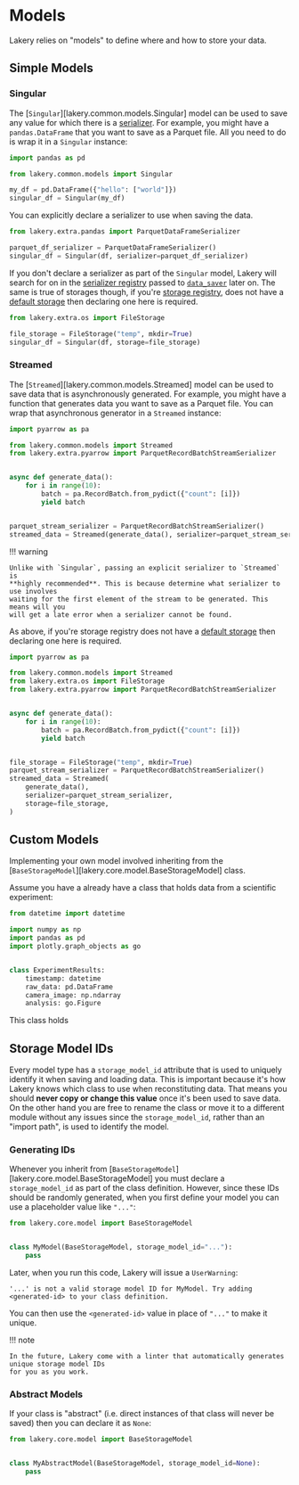 # Models

Lakery relies on "models" to define where and how to store your data.

## Simple Models

### Singular

The [`Singular`][lakery.common.models.Singular] model can be used to save any value for
which there is a [serializer](./serializers.md). For example, you might have a
`pandas.DataFrame` that you want to save as a Parquet file. All you need to do is wrap
it in a `Singular` instance:

```python
import pandas as pd

from lakery.common.models import Singular

my_df = pd.DataFrame({"hello": ["world"]})
singular_df = Singular(my_df)
```

You can explicitly declare a serializer to use when saving the data.

```python
from lakery.extra.pandas import ParquetDataFrameSerializer

parquet_df_serializer = ParquetDataFrameSerializer()
singular_df = Singular(df, serializer=parquet_df_serializer)
```

If you don't declare a serializer as part of the `Singular` model, Lakery will search
for on in the [serializer registry](./registries.md#serializer-registry) passed to
[`data_saver`](../usage/index.md#saving) later on. The same is true of storages though,
if you're [storage registry](./registries.md#storage-registry), does not have a
[default storage](registries.md#default-storage) then declaring one here is required.

```python
from lakery.extra.os import FileStorage

file_storage = FileStorage("temp", mkdir=True)
singular_df = Singular(df, storage=file_storage)
```

### Streamed

The [`Streamed`][lakery.common.models.Streamed] model can be used to save data that is
asynchronously generated. For example, you might have a function that generates data you
want to save as a Parquet file. You can wrap that asynchronous generator in a `Streamed`
instance:

```python
import pyarrow as pa

from lakery.common.models import Streamed
from lakery.extra.pyarrow import ParquetRecordBatchStreamSerializer


async def generate_data():
    for i in range(10):
        batch = pa.RecordBatch.from_pydict({"count": [i]})
        yield batch


parquet_stream_serializer = ParquetRecordBatchStreamSerializer()
streamed_data = Streamed(generate_data(), serializer=parquet_stream_serializer)
```

!!! warning

    Unlike with `Singular`, passing an explicit serializer to `Streamed` is
    **highly recommended**. This is because determine what serializer to use involves
    waiting for the first element of the stream to be generated. This means will you
    will get a late error when a serializer cannot be found.

As above, if you're storage registry does not have a
[default storage](registries.md#declaring-a-default-storage) then declaring one here is
required.

```python
import pyarrow as pa

from lakery.common.models import Streamed
from lakery.extra.os import FileStorage
from lakery.extra.pyarrow import ParquetRecordBatchStreamSerializer


async def generate_data():
    for i in range(10):
        batch = pa.RecordBatch.from_pydict({"count": [i]})
        yield batch


file_storage = FileStorage("temp", mkdir=True)
parquet_stream_serializer = ParquetRecordBatchStreamSerializer()
streamed_data = Streamed(
    generate_data(),
    serializer=parquet_stream_serializer,
    storage=file_storage,
)
```

## Custom Models

Implementing your own model involved inheriting from the
[`BaseStorageModel`][lakery.core.model.BaseStorageModel] class.

Assume you have a already have a class that holds data from a scientific experiment:

```python
from datetime import datetime

import numpy as np
import pandas as pd
import plotly.graph_objects as go


class ExperimentResults:
    timestamp: datetime
    raw_data: pd.DataFrame
    camera_image: np.ndarray
    analysis: go.Figure
```

This class holds

## Storage Model IDs

Every model type has a `storage_model_id` attribute that is used to uniquely identify it
when saving and loading data. This is important because it's how Lakery knows which
class to use when reconstituting data. That means you should **never copy or change this
value** once it's been used to save data. On the other hand you are free to rename the
class or move it to a different module without any issues since the `storage_model_id`,
rather than an "import path", is used to identify the model.

### Generating IDs

Whenever you inherit from [`BaseStorageModel`][lakery.core.model.BaseStorageModel] you
must declare a `storage_model_id` as part of the class definition. However, since these
IDs should be randomly generated, when you first define your model you can use a
placeholder value like `"..."`:

```python
from lakery.core.model import BaseStorageModel


class MyModel(BaseStorageModel, storage_model_id="..."):
    pass
```

Later, when you run this code, Lakery will issue a `UserWarning`:

```
'...' is not a valid storage model ID for MyModel. Try adding <generated-id> to your class definition.
```

You can then use the `<generated-id>` value in place of `"..."` to make it unique.

!!! note

    In the future, Lakery come with a linter that automatically generates unique storage model IDs
    for you as you work.

### Abstract Models

If your class is "abstract" (i.e. direct instances of that class will never be saved)
then you can declare it as `None`:

```python
from lakery.core.model import BaseStorageModel


class MyAbstractModel(BaseStorageModel, storage_model_id=None):
    pass
```
